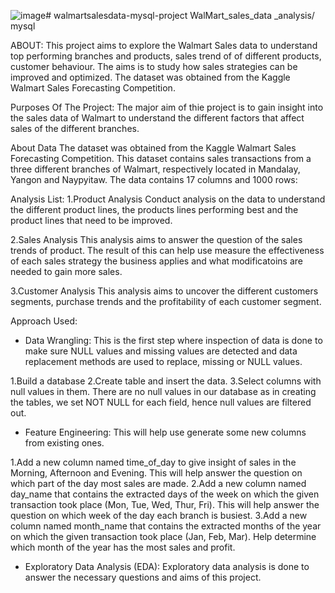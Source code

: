 ![image](https://github.com/AjjappaHC/walmartsalesdata-mysql-project/assets/174999010/43eca288-5e0d-4b58-9ace-ca20ed0cf474)# walmartsalesdata-mysql-project
WalMart_sales_data _analysis/ mysql

ABOUT:
This project aims to explore the Walmart Sales data to understand top performing branches and products, sales trend of of different products, customer behaviour. The aims is to study how sales strategies can be improved and optimized. The dataset was obtained from the Kaggle Walmart Sales Forecasting Competition.

Purposes Of The Project:
The major aim of thie project is to gain insight into the sales data of Walmart to understand the different factors that affect sales of the different branches.

About Data
The dataset was obtained from the Kaggle Walmart Sales Forecasting Competition. This dataset contains sales transactions from a three different branches of Walmart, respectively located in Mandalay, Yangon and Naypyitaw. The data contains 17 columns and 1000 rows:

Analysis List: 
1.Product Analysis
Conduct analysis on the data to understand the different product lines, the products lines performing best and the product lines that need to be improved.

2.Sales Analysis
This analysis aims to answer the question of the sales trends of product. The result of this can help use measure the effectiveness of each sales strategy the business applies and what modificatoins are needed to gain more sales.

3.Customer Analysis
This analysis aims to uncover the different customers segments, purchase trends and the profitability of each customer segment.

Approach Used:

* Data Wrangling: This is the first step where inspection of data is done to make sure NULL values and missing values are detected and data replacement methods are used to replace, missing or NULL values.
  
1.Build a database
2.Create table and insert the data.
3.Select columns with null values in them. There are no null values in our database as in creating the tables, we set NOT NULL for each field, hence null values are filtered out.
  
* Feature Engineering: This will help use generate some new columns from existing ones.
  
1.Add a new column named time_of_day to give insight of sales in the Morning, Afternoon and Evening. This will help answer the question on which part of the day most sales are made.
2.Add a new column named day_name that contains the extracted days of the week on which the given transaction took place (Mon, Tue, Wed, Thur, Fri). This will help answer the question on which week of the day each branch is busiest.
3.Add a new column named month_name that contains the extracted months of the year on which the given transaction took place (Jan, Feb, Mar). Help determine which month of the year has the most sales and profit.
  
* Exploratory Data Analysis (EDA): Exploratory data analysis is done to answer the necessary questions and aims of this project.
